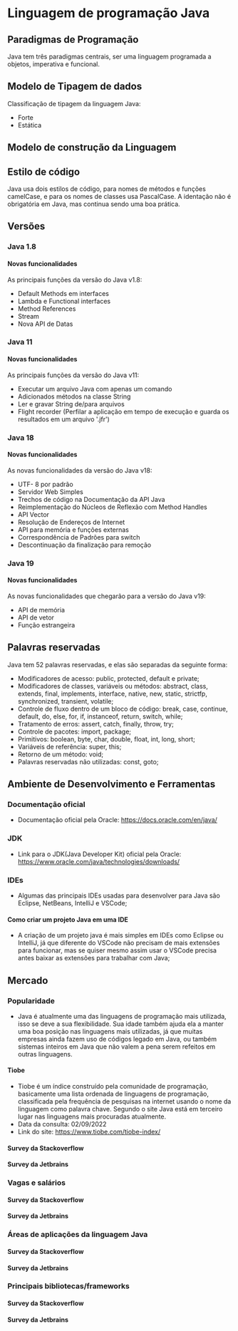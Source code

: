 
# Linguagem de programação Java
  ## Paradigmas de Programação
  Java tem três paradigmas centrais, ser uma linguagem programada a objetos, imperativa e funcional.
  
  ## Modelo de Tipagem de dados
 Classificação de tipagem da linguagem Java:
 - Forte
 - Estática
  ## Modelo de construção da Linguagem  
  ## Estilo de código
  Java usa dois estilos de código, para nomes de métodos e funções camelCase, e para os nomes de classes usa PascalCase. A identação não é obrigatória em Java, mas continua sendo uma boa prática.
  ## Versões
 
 ### Java 1.8
 #### Novas funcionalidades 
 As principais funções da versão do Java v1.8:
 - Default Methods em interfaces
 - Lambda e Functional interfaces
 - Method References
 - Stream
 - Nova API de Datas
 ### Java 11
 #### Novas funcionalidades
 As principais funções da versão do Java v11:
 - Executar um arquivo Java com apenas um comando
 - Adicionados métodos na classe String
 - Ler e gravar String de/para arquivos
 - Flight recorder (Perfilar a aplicação em tempo de execução e guarda os resultados em  um arquivo '.jfr')
 ### Java 18
 #### Novas funcionalidades
 As novas funcionalidades da versão do Java v18:
 - UTF- 8 por padrão
 - Servidor Web Simples
 - Trechos de código na Documentação da API Java
 - Reimplementação do Núcleos de Reflexão com Method Handles
 - API Vector
 - Resolução de Endereços de Internet
 - API para memória e funções externas
 - Correspondência de Padrões para switch
 - Descontinuação da finalização para remoção
 ### Java 19 
 #### Novas funcionalidades
 As novas funcionalidades que chegarão para a versão do Java v19:
 - API de memória
 - API de vetor
 - Função estrangeira
  ## Palavras reservadas
 Java tem 52 palavras reservadas, e elas são separadas da seguinte forma:
 - Modificadores de acesso: public, protected, default e private;
 - Modificadores de classes, variáveis ou métodos: abstract, class, extends, final, implements, interface, native, new, static, strictfp, synchronized, transient, volatile;
 - Controle de fluxo dentro de um bloco de código: break, case, continue, default, do, else, for, if, instanceof, return, switch, while;
 - Tratamento de erros: assert, catch, finally, throw, try;
 - Controle de pacotes: import, package;
 - Primitivos: boolean, byte, char, double, float, int, long, short;
 - Variáveis de referência: super, this;
 - Retorno de um método: void;
 - Palavras reservadas não utilizadas: const, goto;
  ## Ambiente de Desenvolvimento e Ferramentas
  ### Documentação oficial
  - Documentação oficial pela Oracle: https://docs.oracle.com/en/java/
  ### JDK
  - Link para o JDK(Java Developer Kit) oficial pela Oracle: https://www.oracle.com/java/technologies/downloads/
  ### IDEs
  - Algumas das principais IDEs usadas para desenvolver para Java são Eclipse, NetBeans, IntelliJ e VSCode;
 #### Como criar um projeto Java em uma IDE
 - A criação de um projeto java é mais simples em IDEs como Eclipse ou IntelliJ, já que diferente do VSCode não precisam de mais extensões para funcionar, mas se quiser mesmo assim usar o VSCode precisa antes baixar as extensões para trabalhar com Java;
  ## Mercado
   ### Popularidade 
   - Java é atualmente uma das linguagens de programação mais utilizada, isso se deve a sua flexibilidade. Sua idade também ajuda ela a manter uma boa posição nas linguagens mais utilizadas, já que muitas empresas ainda fazem uso de códigos legado em Java, ou também sistemas inteiros em Java que não valem a pena serem refeitos em outras linguagens.
 #### Tiobe
 - Tiobe é um índice construído pela comunidade de programação, basicamente uma lista ordenada de linguagens de programação, classificada pela frequência de pesquisas na internet usando o nome da linguagem como palavra chave. Segundo o site Java está em terceiro lugar nas linguagens mais procuradas atualmente.
 - Data da consulta: 02/09/2022
 - Link do site:  https://www.tiobe.com/tiobe-index/
 #### Survey da Stackoverflow 
 #### Survey da Jetbrains 
  ### Vagas e salários 
  #### Survey da Stackoverflow 
  #### Survey da Jetbrains  
  ### Áreas de aplicações da linguagem Java 
   #### Survey da Stackoverflow 
 #### Survey da Jetbrains  
  ### Principais bibliotecas/frameworks 
 #### Survey da Stackoverflow 
 #### Survey da Jetbrains  



